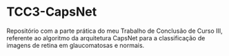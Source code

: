 # TCC3-CapsNet
Repositório com a parte prática do meu Trabalho de Conclusão de Curso III, referente ao algoritmo da arquitetura CapsNet para a classificação de imagens de retina em glaucomatosas e normais.
